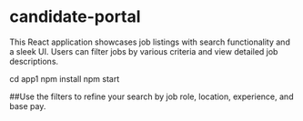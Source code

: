# candidate-portal
This React application showcases job listings with search functionality and a sleek UI. Users can filter jobs by various criteria and view detailed job descriptions.

cd app1
npm install
npm start

##Use the filters to refine your search by job role, location, experience, and base pay.
